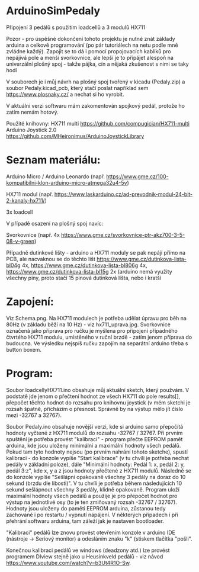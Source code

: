 # ArduinoSimPedaly
Připojení 3 pedálů s použitím loadcellů a 3 modulů HX711

Pozor - pro úspěšné dokončení tohoto projektu je nutné znát základy arduina a celkově programování (po pár tutoriálech na netu podle mně zvládne každý). Zapojit se to dá i pomocí propojovacích kablíků pro nepájivá pole a menší svorkovnice, ale lepší je to připájet alespoň na univerzální plošný spoj - takže pájka, cín a nějaká zkušenost s nimi se taky hodí

V souborech je i můj návrh na plošný spoj tvořený v kicadu (Pedaly.zip) a soubor Pedaly.kicad_pcb, který stačí poslat například sem https://www.plosnaky.cz/ a nechat si ho vyrobit.

V aktuální verzi softwaru mám zakomentován spojkový pedál, protože ho zatím nemám hotový.

Použité knihovny:
HX711 multi https://github.com/compugician/HX711-multi
Arduino Joystick 2.0 https://github.com/MHeironimus/ArduinoJoystickLibrary

# Seznam materiálu:
Arduino Micro / Arduino Leonardo (např. https://www.gme.cz/100-kompatibilni-klon-arduino-micro-atmega32u4-5v)

HX711 modul (např. https://www.laskarduino.cz/ad-prevodnik-modul-24-bit-2-kanaly-hx711/)

3x loadcell

V případě osazení na plošný spoj navíc:

Svorkovnice (např. 4x https://www.gme.cz/svorkovnice-ptr-akz700-3-5-08-v-green)

Případně dutinkové lišty - arduino a HX711 moduly se pak nepájí přímo na PCB, ale nacvaknou se do těchto lišt https://www.gme.cz/dutinkova-lista-bl04g 4x, https://www.gme.cz/dutinkova-lista-bl806g 4x, https://www.gme.cz/dutinkova-lista-bl15g 2x (arduino nemá využity všechny piny, proto stačí 15 pinová dutinková lišta, nebo i kratší


# Zapojení:

Viz Schema.png. Na HX711 modulech je potřeba udělat úpravu pro běh na 80Hz (v základu běží na 10 Hz) - viz hx711_uprava.jpg. Svorkovnice označená jako příprava pro ručku je myšlena pro připojení případného čtvrtého HX711 modulu, umístěného v ruční brzdě - zatím jenom příprava do budoucna. Ve výsledku nejspíš ručku zapojím na separátní arduino třeba s button boxem.


# Program:
Soubor loadcellyHX711.ino obsahuje můj aktuální sketch, který použvám. V podstatě jde jenom o přečtení hodnot ze všech HX711 do pole results[], přepočet těchto hodnot do rozsahu pro knihovnu joystick (v mém sketchi je rozsah špatně, přícházím o přesnost. Správně by na výstup mělo jít číslo mezi -32767 a 32767).

Soubor Pedaly.ino obsahuje novější verzi, kde si arduino samo přepočítá hodnoty vyčtené z HX711 modulů do rozsahu -32767 / 32767. Při prvním spuštění je potřeba provést "kalibraci" - program přečte EEPROM pamět arduina, kde jsou uloženy minimální a maximální hodnoty všech pedálů. Pokud tam tyto hodnoty nejsou (po prvním nahrání tohoto sketche), spustí kalibraci - do konzole vypíše "Start kalibrace" (v tu chvíli je potřeba nechat pedály v základní poloze), dále "Minimální hodnoty: Pedál 1: x, pedál 2: y, pedál 3:z", kde x, y a z jsou hodnoty přečtené z HX711 modulů. Následně se do konzole vypíše "Sešlápni opakovaně všechny 3 pedály na doraz do 10 sekund (brzdu dle libosti)". V tu chvíli je potřeba během následujících 10 sekund sešlápnout všechny 3 pedály, klidně opakovaně. Program uloží maximální hodnoty všech pedálů a použije je pro přepočet hodnot pro výstup na jednotlivé osy (to je ten zmiňovaný rozsah -32767 / 32767). Hodnoty jsou uloženy do paměti EEPROM arduina, zůstanou tedy zachované i po restartu / vypnutí napájení. V některých případech i při přehrání softwaru arduina, tam záleží jak je nastaven bootloader. 

"Kalibraci" pedálů lze znovu provést otevřením konzole v arduino IDE (nástroje -> Seriový monitor) a odesláním znaku "k" (stiskem tlačítka "pošli".

Konečnou kalibraci pedálů ve windows (deadzony atd.) lze provést programem DIview stejně jako u Heusinkveld pedálů - viz návod https://www.youtube.com/watch?v=b3Ut4R1O-Sw. 
